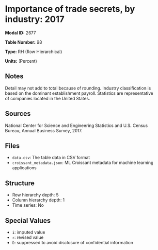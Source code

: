 # Importance of trade secrets, by industry: 2017

**Modal ID:** 2677

**Table Number:** 98

**Type:** RH (Row Hierarchical)

**Units:** (Percent)

## Notes

Detail may not add to total because of rounding. Industry classification is based on the dominant establishment payroll. Statistics are representative of companies located in the United States.

## Sources

National Center for Science and Engineering Statistics and U.S. Census Bureau, Annual Business Survey, 2017.

## Files

- `data.csv`: The table data in CSV format
- `croissant_metadata.json`: ML Croissant metadata for machine learning applications

## Structure

- Row hierarchy depth: 5
- Column hierarchy depth: 1
- Time series: No

## Special Values

- `i`: imputed value
- `r`: revised value
- `D`: suppressed to avoid disclosure of confidential information
